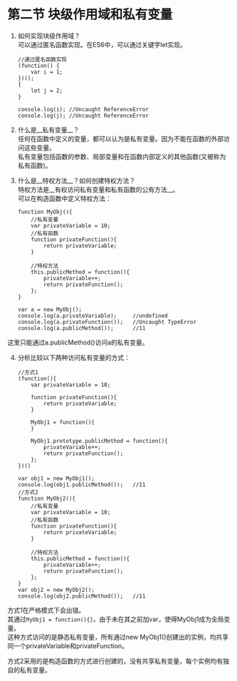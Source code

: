 # 第二节 块级作用域和私有变量
1. 如何实现块级作用域？  
  可以通过匿名函数实现。在ES6中，可以通过关键字let实现。  
    ```
    //通过匿名函数实现
    (function() {
        var i = 1;
    })();
    {
        let j = 2;
    }
    
    console.log(i); //Uncaught ReferenceError
    console.log(j); //Uncaught ReferenceError
    ```

2. 什么是__私有变量__？  
  任何在函数中定义的变量，都可以认为是私有变量。因为不能在函数的外部访问这些变量。  
  私有变量包括函数的参数、局部变量和在函数内部定义的其他函数(又被称为私有函数)。  
  
3. 什么是__特权方法__？如何创建特权方法？    
  特权方法是__有权访问私有变量和私有函数的公有方法__。  
  可以在构造函数中定义特权方法：  
    ```
    function MyObj(){
        //私有变量
        var privateVariable = 10;
        //私有函数
        function privateFunction(){
            return privateVariable;
        }
        
        //特权方法
        this.publicMethod = function(){
            privateVariable++;
            return privateFunction();
        };
    }
    
    var a = new MyObj();
    console.log(a.privateVariable);     //undefined
    console.log(a.privateFunction());   //Uncaught TypeError
    console.log(a.publicMethod());      //11
    ```  
  这里只能通过a.publicMethod()访问a的私有变量。  
  
4. 分析比较以下两种访问私有变量的方式：
    ```
    //方式1
    (function(){
        var privateVariable = 10;
        
        function privateFunction(){
            return privateVariable;
        }
        
        MyObj1 = function(){        
        }
        
        MyObj1.prototype.publicMethod = function(){
            privateVariable++;
            return privateFunction();
        };
    })()
    
    var obj1 = new MyObj1();
    console.log(obj1.publicMethod());   //11
    //方式2
    function MyObj2(){
        //私有变量
        var privateVariable = 10;
        //私有函数
        function privateFunction(){
            return privateVariable;
        }
        
        //特权方法
        this.publicMethod = function(){
            privateVariable++;
            return privateFunction();
        };
    }
    var obj2 = new MyObj2();
    console.log(obj2.publicMethod());   //11
    ```  
  方式1在严格模式下会出错。  
  其通过```MyObj1 = function(){}```，由于未在其之前加var，使得MyObj1成为全局变量。  
  这种方式访问的是静态私有变量，所有通过new MyObj1()创建出的实例，均共享同一个privateVariable和privateFunction。  
      
  方式2采用的是构造函数的方式进行创建的，没有共享私有变量，每个实例均有独自的私有变量。  
